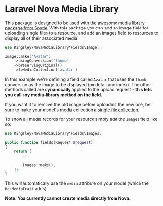 # Laravel Nova Media Library
This package is designed to be used with the [awesome media library package from Spatie](https://github.com/spatie/laravel-medialibrary). With this package you can add an image field for uploading single files to a resource, and add an images field to resources to display all of their associated media.

```php
use Kingsley\NovaMediaLibrary\Fields\Image;

Image::make('Avatar')
    ->usingConversion('thumb')
    ->preservingOriginal()
    ->toMediaCollection('avatar')
```

In this example we're defining a field called `Avatar` that uses the `thumb` conversion as the image to be displayed (on detail and index). The other methods called are **dynamically** applied to the upload request - **this lets you call any media-library method on the field.**.

If you want it to remove the old image before uploading the new one, be sure to make your model's media collection a [single file collection](https://docs.spatie.be/laravel-medialibrary/v7/working-with-media-collections/defining-media-collections#single-file-collections).

To show all media records for your resource simply add the `Images` field like so:

```php
use Kingsley\NovaMediaLibrary\Fields\Images;

public function fields(Request $request)
{
    return [
        ...

        Images::make(),
    ];
}
```

This will automatically use the `media` attribute on your model (which the `HasMediaTrait` adds).

**Note: You currently cannot create media directly from Nova.**
